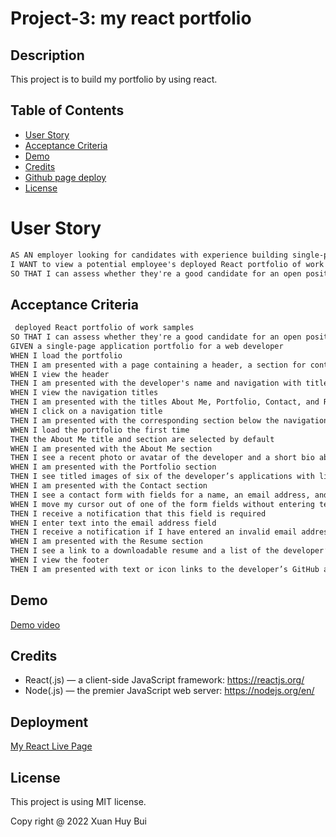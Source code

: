 # Project-3: my react portfolio
## Description

This project is to build my portfolio by using react.

## Table of Contents

- [User Story](#user-story)
- [Acceptance Criteria](#acceptance-criteria)
- [Demo](#Demo)
- [Credits](#credits)
- [Github page deploy](#Deployment)
- [License](#License)

# User Story

```md
AS AN employer looking for candidates with experience building single-page applications
I WANT to view a potential employee's deployed React portfolio of work samples
SO THAT I can assess whether they're a good candidate for an open position
```

## Acceptance Criteria

```md
 deployed React portfolio of work samples
SO THAT I can assess whether they're a good candidate for an open position
GIVEN a single-page application portfolio for a web developer
WHEN I load the portfolio
THEN I am presented with a page containing a header, a section for content, and a footer
WHEN I view the header
THEN I am presented with the developer's name and navigation with titles corresponding to different sections of the portfolio
WHEN I view the navigation titles
THEN I am presented with the titles About Me, Portfolio, Contact, and Resume, and the title corresponding to the current section is highlighted
WHEN I click on a navigation title
THEN I am presented with the corresponding section below the navigation without the page reloading and that title is highlighted
WHEN I load the portfolio the first time
THEN the About Me title and section are selected by default
WHEN I am presented with the About Me section
THEN I see a recent photo or avatar of the developer and a short bio about them
WHEN I am presented with the Portfolio section
THEN I see titled images of six of the developer’s applications with links to both the deployed applications and the corresponding GitHub repositories
WHEN I am presented with the Contact section
THEN I see a contact form with fields for a name, an email address, and a message
WHEN I move my cursor out of one of the form fields without entering text
THEN I receive a notification that this field is required
WHEN I enter text into the email address field
THEN I receive a notification if I have entered an invalid email address
WHEN I am presented with the Resume section
THEN I see a link to a downloadable resume and a list of the developer’s proficiencies
WHEN I view the footer
THEN I am presented with text or icon links to the developer’s GitHub and LinkedIn profiles, and their profile on a third platform (Stack Overflow, Twitter)

```

## Demo
[Demo video](https://ocean-fun-oz.herokuapp.com/)

## Credits
- React(.js) — a client-side JavaScript framework: https://reactjs.org/
- Node(.js) — the premier JavaScript web server: https://nodejs.org/en/
 

## Deployment
[My React Live Page](https://ocean-fun-oz.herokuapp.com/)

## License

This project is using MIT license.

Copy right @ 2022 Xuan Huy Bui
